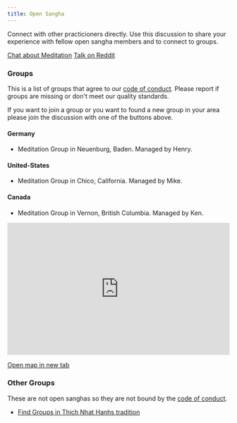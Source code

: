 ```yaml
---
title: Open Sangha
---
```


Connect with other practicioners directly. Use this discussion to share your experience
with fellow open sangha members and to connect to groups.

[Chat about Meditation](https://kiwiirc.com/client/irc.freenode.net/?nick=meditator|?##meditation?classes=btn,btn-primary)
[Talk on Reddit](https://www.reddit.com/r/OpenBuddhaDharma/?classes=btn,btn-primary)
### Groups
This is a list of groups that agree to our [code of conduct](../code/).
Please report if groups are missing or don't meet our quality standards.

If you want to join a group or you want to found a new group in your area please join the discussion
with one of the buttons above.
#### Germany
- Meditation Group in Neuenburg, Baden. Managed by Henry.

#### United-States
- Meditation Group in Chico, California. Managed by Mike.

#### Canada
- Meditation Group in Vernon, British Columbia. Managed by Ken.


<p>
<iframe width="100%" height="300px" frameBorder="0" src="https://umap.openstreetmap.fr/en/map/open-sanghas_179302?scaleControl=false&miniMap=false&scrollWheelZoom=true&zoomControl=false&allowEdit=false&moreControl=true&searchControl=null&tilelayersControl=null&embedControl=null&datalayersControl=true&onLoadPanel=undefined&captionBar=false"></iframe><p><a href="https://umap.openstreetmap.fr/en/map/open-sanghas_179302">Open map in new tab</a></p>
</p>

### Other Groups
These are not open sanghas so they are not bound by the [code of conduct](../code/).
- [Find Groups in Thich Nhat Hanhs tradition](https://plumvillage.org/about/international-sangha-directory/)
